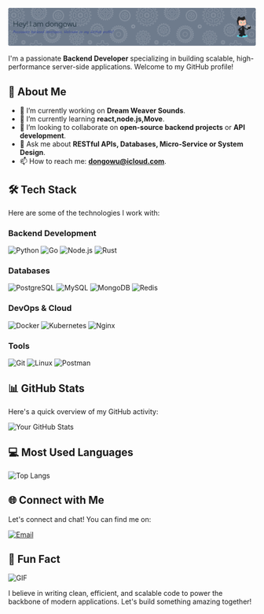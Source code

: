 ![Header](./github-header-image.png)

I'm a passionate **Backend Developer** specializing in building scalable, high-performance server-side applications. Welcome to my GitHub profile!

## 🚀 About Me

- 🔭 I’m currently working on **Dream Weaver Sounds**.
- 🌱 I’m currently learning **react,node.js,Move**.
- 👯 I’m looking to collaborate on **open-source backend projects** or **API development**.
- 💬 Ask me about **RESTful APIs, Databases, Micro-Service or System Design**.
- 📫 How to reach me: **dongowu@icloud.com**.

## 🛠️ Tech Stack

Here are some of the technologies I work with:

### Backend Development
![Python](https://img.shields.io/badge/Python-3776AB?style=plastic&logo=python&logoColor=white)
![Go](https://img.shields.io/badge/Go-00ADD8?style=plastic&logo=go&logoColor=white)
![Node.js](https://img.shields.io/badge/Node.js-339933?style=plastic&logo=node.js&logoColor=white)
![Rust](https://img.shields.io/badge/Rust-007396?style=plastic&logo=Rust&logoColor=white)

### Databases
![PostgreSQL](https://img.shields.io/badge/PostgreSQL-4169E1?style=plastic&logo=postgresql&logoColor=white)
![MySQL](https://img.shields.io/badge/MySQL-4479A1?style=plastic&logo=mysql&logoColor=white)
![MongoDB](https://img.shields.io/badge/MongoDB-47A248?style=plastic&logo=mongodb&logoColor=white)
![Redis](https://img.shields.io/badge/Redis-DC382D?style=plastic&logo=redis&logoColor=white)

### DevOps & Cloud
![Docker](https://img.shields.io/badge/Docker-2496ED?style=plastic&logo=docker&logoColor=white)
![Kubernetes](https://img.shields.io/badge/Kubernetes-326CE5?style=plastic&logo=kubernetes&logoColor=white)
![Nginx](https://img.shields.io/badge/Nginx-009639?style=plastic&logo=nginx&logoColor=white)

### Tools
![Git](https://img.shields.io/badge/Git-F05032?style=plastic&logo=git&logoColor=white)
![Linux](https://img.shields.io/badge/Linux-FCC624?style=plastic&logo=linux&logoColor=black)
![Postman](https://img.shields.io/badge/Postman-FF6C37?style=plastic&logo=postman&logoColor=white)

## 📊 GitHub Stats

Here's a quick overview of my GitHub activity:

![Your GitHub Stats](https://github-readme-stats.vercel.app/api?username=dongowu&show_icons=true&theme=radical)

## 💻 Most Used Languages

![Top Langs](https://github-readme-stats.vercel.app/api/top-langs/?username=dongowu&layout=compact&theme=radical)

## 🌐 Connect with Me

Let's connect and chat! You can find me on:

[![Email](https://img.shields.io/badge/Email-D14836?style=plastic&logo=gmail&logoColor=white)](mailto:dongowu@icloud.com)

## 🎉 Fun Fact

![GIF](https://media.giphy.com/media/3o7TKSjRrfIPjeiVyM/giphy.gif)

I believe in writing clean, efficient, and scalable code to power the backbone of modern applications. Let's build something amazing together!

